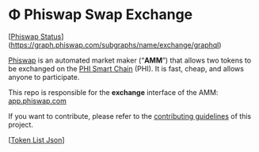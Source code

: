# Φ Phiswap Swap Exchange

[[Phiswap Status](https://status.phi.network)](https://graph.phiswap.com/subgraphs/name/exchange/graphql)

[Phiswap](https://phiswap.com/) is an automated market maker (“**AMM**”) that allows two tokens to be exchanged on the [PHI Smart Chain](https://phi.network) (PHI). It is fast, cheap, and allows anyone to participate.

This repo is responsible for the **exchange** interface of the AMM: [app.phiswap.com](https://app.phiswap.com/)

If you want to contribute, please refer to the [contributing guidelines](./CONTRIBUTING.md) of this project.

[[Token List Json](https://github.com/Phinetwork/phiswap/blob/main/phiswap.json)]
